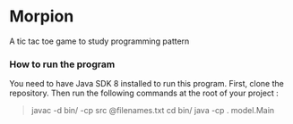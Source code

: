 # Morpion
A tic tac toe game to study programming pattern

### How to run the program
You need to have Java SDK 8 installed to run this program.
First, clone the repository.
Then run the following commands at the root of your project :
> javac -d bin/ -cp src @filenames.txt
> cd bin/
> java -cp . model.Main
